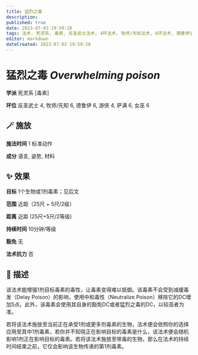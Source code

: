 ```yaml
---
title: 猛烈之毒
description: 
published: true
date: 2023-07-03 19:59:28
tags: 法术, 死灵系, 毒素, 反圣武士法术, 4环法术, 牧师/先知法术, 6环法术, 德鲁伊法术, 游侠法术, 萨满法术, 女巫法术
editor: markdown
dateCreated: 2023-07-03 19:59:28
---
```


# **猛烈之毒** *Overwhelming poison*

**学派** 死灵系 \[毒素\] 

**环位** 反圣武士 4, 牧师/先知 6, 德鲁伊 6, 游侠 4, 萨满 6, 女巫 6

## 🪄 施放

**施法时间** 1 标准动作

**成分** 语言, 姿势, 材料

## ✨ 效果 

**目标** 1个生物或1剂毒素；见后文 

**范围** 近距（25尺 + 5尺/2级）

**距离** 近距 (25尺+5尺/2等级)  

**持续时间** 10分钟/等级 

**豁免** 无

**法术抗力** 否

## 📖 描述

该法术能增强1剂目标毒素的毒性，让毒素变得难以抵御。该毒素不会受到减缓毒发（Delay Poison）的影响，使用中和毒性（Neutralize Poison）移除它的DC增加5点。此外，该毒素会使用其自身的豁免DC或者猛烈之毒的DC，以较高者为准。

若将该法术施放至当前正在承受1剂或更多剂毒素的生物，法术便会依照你的选择应用至其中1剂毒素，若你并不知晓正在影响目标的毒素是什么，该法术便会随机影响1剂正在影响目标的毒素。若将该法术施放至带毒的生物，那么在法术的持续时间结束之前，它仅会影响该生物传递的第1剂毒素。
    